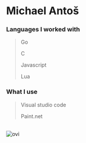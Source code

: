 # Michael Antoš

### Languages I worked with
> Go
>
> C
>
> Javascript
>
> Lua

### What I use
> Visual studio code
>
> Paint.net

<br>

<img src="https://github-readme-stats.vercel.app/api/top-langs?username=antosmichael07&show_icons=true&locale=en&layout=compact&theme=dark" alt="ovi" />
